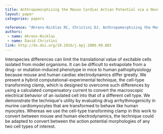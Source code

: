 ```yaml
---
title: Anthropomorphizing the Mouse Cardiac Action Potential via a Novel Dynamic Clamp Method
layout: paper
categories: papers

reference: "Ahrens-Nicklas RC, Christini DJ. Anthropomorphizing the Mouse Cardiac Action Potential via a Novel Dynamic Clamp Method (2009) Biophys J, 97 (10): 2684-2692."
authors: 
 - name: Ahrens-Nicklas
 - name: David Christini
link: http://dx.doi.org/10.1016/j.bpj.2009.09.002
---
```


Interspecies differences can limit the translational value of excitable cells isolated from model organisms. It can be difficult to extrapolate from a drug- or mutation-induced phenotype in mice to human pathophysiology because mouse and human cardiac electrodynamics differ greatly. We present a hybrid computational-experimental technique, the cell-type transforming clamp, which is designed to overcome such differences by using a calculated compensatory current to convert the macroscopic electrical behavior of an isolated cell into that of a different cell type. We demonstrate the technique's utility by evaluating drug arrhythmogenicity in murine cardiomyocytes that are transformed to behave like human myocytes. Whereas we use the cell-type transforming clamp in this work to convert between mouse and human electrodynamics, the technique could be adapted to convert between the action potential morphologies of any two cell types of interest.
